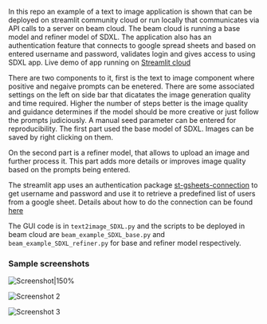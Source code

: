 In this repo an example of a text to image application is shown that can be deployed on streamlit community cloud or run locally that communicates via API calls to a server on beam cloud. The beam cloud is running a base model and refiner model of SDXL. The application also has an authentication feature that connects to google spread sheets and based on entered username and password, validates login and gives access to using SDXL app. Live demo of app running on [Streamlit cloud](https://appbeam-6a9jddgebdzanwmfkff35l.streamlit.app/) 

There are two components to it, first is the text to image component where positive and negaive prompts can be enetered. There are some associated settings on the left on side bar that dicatates the image generation quality and time required. Higher the number of steps better is the image quality and guidance determines if the model should be more creative or just follow the prompts judiciously. A manual seed parameter can be entered for reproducibility. The first part used the base model of SDXL. Images can be saved by right clicking on them.

On the second part is a refiner model, that allows to upload an image and further process it. This part adds more details or improves image quality based on the prompts being entered.

The streamlit app uses an authentication package [st-gsheets-connection](https://github.com/streamlit/gsheets-connection) to get username and password and use it to retrieve a predefined list of users from a google sheet. Details about how to do the connection can be found [here](https://docs.streamlit.io/knowledge-base/tutorials/databases/private-gsheet)  

The GUI code is in `text2image_SDXL.py` and the scripts to be deployed in beam cloud are `beam_example_SDXL_base.py` and `beam_example_SDXL_refiner.py` for base and refiner model respectively.

### Sample screenshots

![Screenshot|150%](https://i.ibb.co/W3ZPngr/Screenshot-2024-03-13-at-1-07-38-AM.png)

![Screenshot 2](https://i.ibb.co/x8rhsYC/Screenshot-2024-03-13-at-2-20-47-AM.png)

![Screenshot 3](https://i.ibb.co/jyy1jw0/Screenshot-2024-03-13-at-2-27-42-AM.png)
